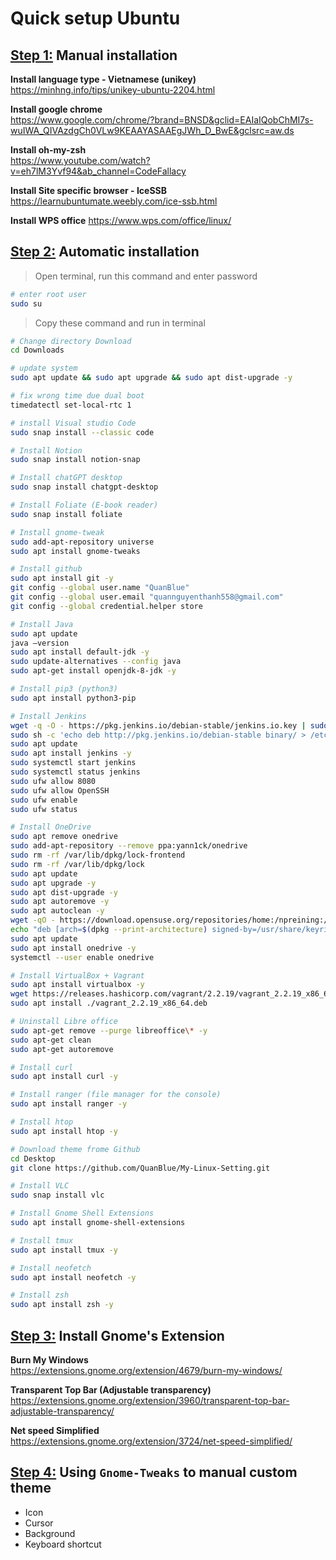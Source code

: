# Quick setup Ubuntu

## <u>Step 1:</u> Manual installation

**Install language type - Vietnamese (unikey)**  
https://minhng.info/tips/unikey-ubuntu-2204.html

**Install google chrome**  
https://www.google.com/chrome/?brand=BNSD&gclid=EAIaIQobChMI7s-wuIWA_QIVAzdgCh0VLw9KEAAYASAAEgJWh_D_BwE&gclsrc=aw.ds

**Install oh-my-zsh**  
https://www.youtube.com/watch?v=eh7lM3Yvf94&ab_channel=CodeFallacy

**Install Site specific browser - IceSSB**
https://learnubuntumate.weebly.com/ice-ssb.html

**Install WPS office**
https://www.wps.com/office/linux/

## <u>Step 2:</u> Automatic installation

> Open terminal, run this command and enter password

```sh
# enter root user
sudo su
```

> Copy these command and run in terminal

```sh
# Change directory Download
cd Downloads

# update system
sudo apt update && sudo apt upgrade && sudo apt dist-upgrade -y

# fix wrong time due dual boot
timedatectl set-local-rtc 1

# install Visual studio Code
sudo snap install --classic code

# Install Notion
sudo snap install notion-snap

# Install chatGPT desktop
sudo snap install chatgpt-desktop

# Install Foliate (E-book reader)
sudo snap install foliate

# Install gnome-tweak
sudo add-apt-repository universe
sudo apt install gnome-tweaks

# Install github
sudo apt install git -y
git config --global user.name "QuanBlue"
git config --global user.email "quannguyenthanh558@gmail.com"
git config --global credential.helper store

# Install Java
sudo apt update
java –version
sudo apt install default-jdk -y
sudo update-alternatives --config java
sudo apt-get install openjdk-8-jdk -y

# Install pip3 (python3)
sudo apt install python3-pip

# Install Jenkins
wget -q -O - https://pkg.jenkins.io/debian-stable/jenkins.io.key | sudo apt-key add -
sudo sh -c 'echo deb http://pkg.jenkins.io/debian-stable binary/ > /etc/apt/sources.list.d/jenkins.list'
sudo apt update
sudo apt install jenkins -y
sudo systemctl start jenkins
sudo systemctl status jenkins
sudo ufw allow 8080
sudo ufw allow OpenSSH
sudo ufw enable
sudo ufw status

# Install OneDrive
sudo apt remove onedrive
sudo add-apt-repository --remove ppa:yann1ck/onedrive
sudo rm -rf /var/lib/dpkg/lock-frontend
sudo rm -rf /var/lib/dpkg/lock
sudo apt update
sudo apt upgrade -y
sudo apt dist-upgrade -y
sudo apt autoremove -y
sudo apt autoclean -y
wget -qO - https://download.opensuse.org/repositories/home:/npreining:/debian-ubuntu-onedrive/xUbuntu_22.04/Release.key | gpg --dearmor | sudo tee /usr/share/keyrings/obs-onedrive.gpg > /dev/null
echo "deb [arch=$(dpkg --print-architecture) signed-by=/usr/share/keyrings/obs-onedrive.gpg] https://download.opensuse.org/repositories/home:/npreining:/debian-ubuntu-onedrive/xUbuntu_22.04/ ./" | sudo tee /etc/apt/sources.list.d/onedrive.list
sudo apt update
sudo apt install onedrive -y
systemctl --user enable onedrive

# Install VirtualBox + Vagrant
sudo apt install virtualbox -y
wget https://releases.hashicorp.com/vagrant/2.2.19/vagrant_2.2.19_x86_64.deb
sudo apt install ./vagrant_2.2.19_x86_64.deb

# Uninstall Libre office
sudo apt-get remove --purge libreoffice\* -y
sudo apt-get clean
sudo apt-get autoremove

# Install curl
sudo apt install curl -y

# Install ranger (file manager for the console)
sudo apt install ranger -y

# Install htop
sudo apt install htop -y

# Download theme frome Github
cd Desktop
git clone https://github.com/QuanBlue/My-Linux-Setting.git

# Install VLC
sudo snap install vlc

# Install Gnome Shell Extensions
sudo apt install gnome-shell-extensions

# Install tmux
sudo apt install tmux -y

# Install neofetch
sudo apt install neofetch -y

# Install zsh
sudo apt install zsh -y
```

## <u>Step 3:</u> Install Gnome's Extension

**Burn My Windows**  
https://extensions.gnome.org/extension/4679/burn-my-windows/

**Transparent Top Bar (Adjustable transparency)**  
https://extensions.gnome.org/extension/3960/transparent-top-bar-adjustable-transparency/

**Net speed Simplified**  
https://extensions.gnome.org/extension/3724/net-speed-simplified/

## <u>Step 4:</u> Using `Gnome-Tweaks` to manual custom theme

-  Icon
-  Cursor
-  Background
-  Keyboard shortcut
